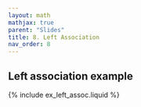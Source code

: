 ```yaml
---
layout: math
mathjax: true
parent: "Slides"
title: 8. Left Association
nav_order: 8
---
```


## Left association example

{% include ex_left_assoc.liquid %}